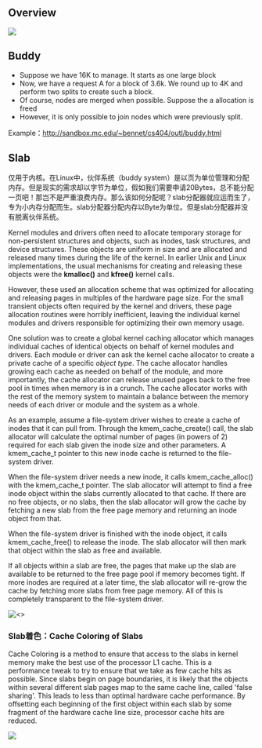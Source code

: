 ## Overview

![](https://user-images.githubusercontent.com/1244560/57602635-3f594200-7592-11e9-8a5d-a7c4153acfe2.jpg)

## Buddy

- Suppose we have 16K to manage. It starts as one large block
- Now, we have a request A for a block of 3.6k. We round up to 4K and perform two splits to create such a block.
- Of course, nodes are merged when possible. Suppose the a allocation is freed
- However, it is only possible to join nodes which were previously split.

Example：<http://sandbox.mc.edu/~bennet/cs404/outl/buddy.html>



## Slab
仅用于内核。在Linux中，伙伴系统（buddy system）是以页为单位管理和分配内存。但是现实的需求却以字节为单位，假如我们需要申请20Bytes，总不能分配一页吧！那岂不是严重浪费内存。那么该如何分配呢？slab分配器就应运而生了，专为小内存分配而生。slab分配器分配内存以Byte为单位。但是slab分配器并没有脱离伙伴系统。

Kernel modules and drivers often need to allocate temporary storage for non-persistent structures and objects, such as inodes, task structures, and device structures. These objects are uniform in size and are allocated and released many times during the life of the kernel. In earlier Unix and Linux implementations, the usual mechanisms for creating and releasing these objects were the **kmalloc()** and **kfree()** kernel calls.

However, these used an allocation scheme that was optimized for allocating and releasing pages in multiples of the hardware page size. For the small transient objects often required by the kernel and drivers, these page allocation routines were horribly inefficient, leaving the individual kernel modules and drivers responsible for optimizing their own memory usage.

One solution was to create a global kernel caching allocator which manages individual caches of identical objects on behalf of kernel modules and drivers. Each module or driver can ask the kernel cache allocator to create a private cache of a specific *object type*. The cache allocator handles growing each cache as needed on behalf of the module, and more importantly, the cache allocator can release unused pages back to the free pool in times when memory is in a crunch. The cache allocator works with the rest of the memory system to maintain a balance between the memory needs of each driver or module and the system as a whole.

As an example, assume a file-system driver wishes to create a cache of inodes that it can pull from. Through the kmem_cache_create() call, the slab allocator will calculate the optimal number of pages (in powers of 2) required for each slab given the inode size and other parameters. A kmem_cache_t pointer to this new inode cache is returned to the file-system driver.

When the file-system driver needs a new inode, it calls kmem_cache_alloc() with the kmem_cache_t pointer. The slab allocator will attempt to find a free inode object within the slabs currently allocated to that cache. If there are no free objects, or no slabs, then the slab allocator will grow the cache by fetching a new slab from the free page memory and returning an inode object from that.

When the file-system driver is finished with the inode object, it calls kmem_cache_free() to release the inode. The slab allocator will then mark that object within the slab as free and available.

If all objects within a slab are free, the pages that make up the slab are available to be returned to the free page pool if memory becomes tight. If more inodes are required at a later time, the slab allocator will re-grow the cache by fetching more slabs from free page memory. All of this is completely transparent to the file-system driver.

![<>](https://user-images.githubusercontent.com/1244560/57620490-7c85fa00-75bb-11e9-9047-3fffe0745807.gif)

### Slab着色：Cache Coloring of Slabs

Cache Coloring is a method to ensure that access to the slabs in kernel memory make the best use of the processor L1 cache. This is a performance tweak to try to ensure that we take as few cache hits as possible. Since slabs begin on page boundaries, it is likely that the objects within several different slab pages map to the same cache line, called 'false sharing'. This leads to less than optimal hardware cache performance. By offsetting each beginning of the first object within each slab by some fragment of the hardware cache line size, processor cache hits are reduced.

![](https://user-images.githubusercontent.com/1244560/57620606-dab2dd00-75bb-11e9-933a-396d3effb088.gif)

